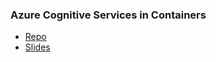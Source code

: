 ### Azure Cognitive Services in Containers

- [Repo](https://github.com/desinole/azure-ai-enterprise-containers)
- [Slides](./SantoshHariAzureCognitiveServicesContainers.pdf)